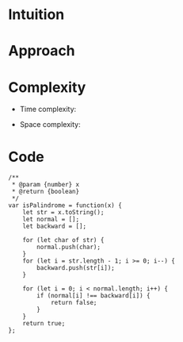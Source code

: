 # Intuition
<!-- Describe your first thoughts on how to solve this problem. -->

# Approach
<!-- Describe your approach to solving the problem. -->

# Complexity
- Time complexity:
<!-- Add your time complexity here, e.g. $$O(n)$$ -->

- Space complexity:
<!-- Add your space complexity here, e.g. $$O(n)$$ -->

# Code
```
/**
 * @param {number} x
 * @return {boolean}
 */
var isPalindrome = function(x) {
    let str = x.toString();
    let normal = [];
    let backward = [];

    for (let char of str) {
        normal.push(char);
    }
    for (let i = str.length - 1; i >= 0; i--) {
        backward.push(str[i]);
    }

    for (let i = 0; i < normal.length; i++) {
        if (normal[i] !== backward[i]) {
            return false;
        }
    }
    return true; 
};

```